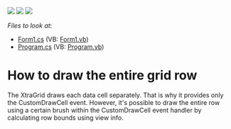 <!-- default badges list -->
![](https://img.shields.io/endpoint?url=https://codecentral.devexpress.com/api/v1/VersionRange/128628140/13.1.4%2B)
[![](https://img.shields.io/badge/Open_in_DevExpress_Support_Center-FF7200?style=flat-square&logo=DevExpress&logoColor=white)](https://supportcenter.devexpress.com/ticket/details/E1548)
[![](https://img.shields.io/badge/📖_How_to_use_DevExpress_Examples-e9f6fc?style=flat-square)](https://docs.devexpress.com/GeneralInformation/403183)
<!-- default badges end -->
<!-- default file list -->
*Files to look at*:

* [Form1.cs](./CS/Q210958/Form1.cs) (VB: [Form1.vb](./VB/Q210958/Form1.vb))
* [Program.cs](./CS/Q210958/Program.cs) (VB: [Program.vb](./VB/Q210958/Program.vb))
<!-- default file list end -->
# How to draw the entire grid row


<p>The XtraGrid draws each data cell separately. That is why it provides only the CustomDrawCell event. However, it's possible to draw the entire row using a certain brush within the CustomDrawCell event handler by calculating row bounds using view info.</p>

<br/>


